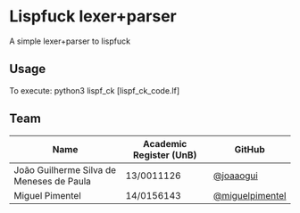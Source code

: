 # Lispfuck lexer+parser

A simple lexer+parser to lispfuck

## Usage

To execute: python3 lispf_ck [lispf_ck_code.lf]

## Team

| Name | Academic Register (UnB) | GitHub|
| --- | --- | --- |
| João Guilherme Silva de Meneses de Paula | 13/0011126 | [@joaaogui](https://github.com/joaaogui) |
| Miguel Pimentel | 14/0156143 | [@miguelpimentel](https://github.com/miguelpimentel) |
